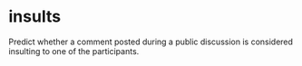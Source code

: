 insults
=======

Predict whether a comment posted during a public discussion is considered insulting to one of the participants.
